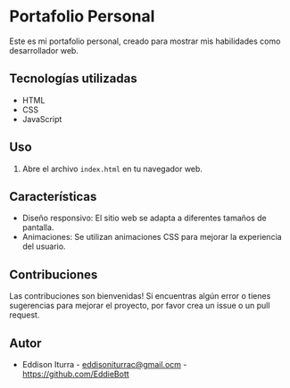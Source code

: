 # Portafolio Personal

Este es mi portafolio personal, creado para mostrar mis habilidades como desarrollador web.

## Tecnologías utilizadas

* HTML
* CSS
* JavaScript

## Uso

1. Abre el archivo `index.html` en tu navegador web.

## Características

* Diseño responsivo: El sitio web se adapta a diferentes tamaños de pantalla.
* Animaciones: Se utilizan animaciones CSS para mejorar la experiencia del usuario.

## Contribuciones

Las contribuciones son bienvenidas! Si encuentras algún error o tienes sugerencias para mejorar el proyecto, por favor crea un issue o un pull request.

## Autor

* Eddison Iturra - eddisoniturrac@gmail.ocm - https://github.com/EddieBott
